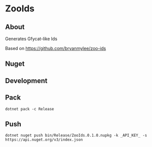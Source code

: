 # ZooIds

## About
Generates Gfycat-like Ids

Based on https://github.com/bryanmylee/zoo-ids

## Nuget

## Development

## Pack

`dotnet pack -c Release`

## Push

`dotnet nuget push bin/Release/ZooIds.0.1.0.nupkg -k _API_KEY_ -s https://api.nuget.org/v3/index.json`